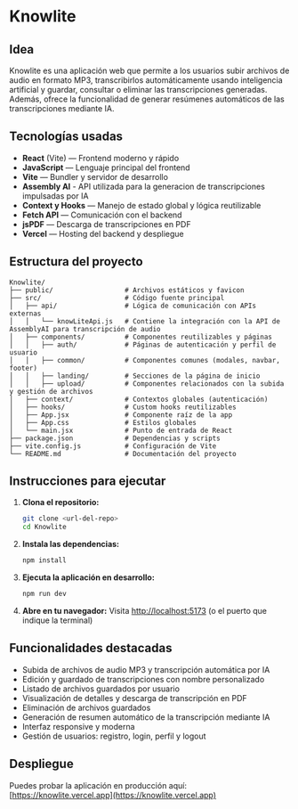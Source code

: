 # Knowlite

## Idea
Knowlite es una aplicación web que permite a los usuarios subir archivos de audio en formato MP3, transcribirlos automáticamente usando inteligencia artificial y guardar, consultar o eliminar las transcripciones generadas. Además, ofrece la funcionalidad de generar resúmenes automáticos de las transcripciones mediante IA.

## Tecnologías usadas
- **React** (Vite) — Frontend moderno y rápido
- **JavaScript** — Lenguaje principal del frontend
- **Vite** — Bundler y servidor de desarrollo
- **Assembly AI** - API utilizada para la generacion de transcripciones impulsadas por IA
- **Context y Hooks** — Manejo de estado global y lógica reutilizable
- **Fetch API** — Comunicación con el backend
- **jsPDF** — Descarga de transcripciones en PDF
- **Vercel** — Hosting del backend y despliegue

## Estructura del proyecto
```
Knowlite/
├── public/                  # Archivos estáticos y favicon
├── src/                     # Código fuente principal
│   ├── api/                 # Lógica de comunicación con APIs externas
│   │   └── knowLiteApi.js   # Contiene la integración con la API de AssemblyAI para transcripción de audio
│   ├── components/          # Componentes reutilizables y páginas
│   │   ├── auth/            # Páginas de autenticación y perfil de usuario
│   │   ├── common/          # Componentes comunes (modales, navbar, footer)
│   │   ├── landing/         # Secciones de la página de inicio
│   │   ├── upload/          # Componentes relacionados con la subida y gestión de archivos
│   ├── context/             # Contextos globales (autenticación)
│   ├── hooks/               # Custom hooks reutilizables
│   ├── App.jsx              # Componente raíz de la app
│   ├── App.css              # Estilos globales
│   └── main.jsx             # Punto de entrada de React
├── package.json             # Dependencias y scripts
├── vite.config.js           # Configuración de Vite
└── README.md                # Documentación del proyecto
```

## Instrucciones para ejecutar
1. **Clona el repositorio:**
   ```bash
   git clone <url-del-repo>
   cd Knowlite
   ```
2. **Instala las dependencias:**
   ```bash
   npm install
   ```
3. **Ejecuta la aplicación en desarrollo:**
   ```bash
   npm run dev
   ```
4. **Abre en tu navegador:**
   Visita [http://localhost:5173](http://localhost:5173) (o el puerto que indique la terminal)

## Funcionalidades destacadas
- Subida de archivos de audio MP3 y transcripción automática por IA
- Edición y guardado de transcripciones con nombre personalizado
- Listado de archivos guardados por usuario
- Visualización de detalles y descarga de transcripción en PDF
- Eliminación de archivos guardados
- Generación de resumen automático de la transcripción mediante IA
- Interfaz responsive y moderna
- Gestión de usuarios: registro, login, perfil y logout

## Despliegue
Puedes probar la aplicación en producción aquí: [https://knowlite.vercel.app](https://knowlite.vercel.app)
